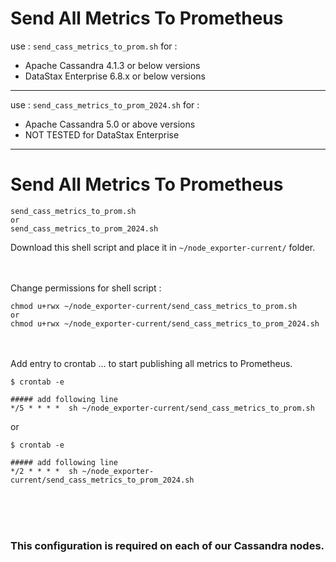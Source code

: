 # Send All Metrics To Prometheus

use : ` send_cass_metrics_to_prom.sh `
for :
- Apache Cassandra 4.1.3 or below versions
- DataStax Enterprise 6.8.x or below versions

---

use : ` send_cass_metrics_to_prom_2024.sh `
for :
- Apache Cassandra 5.0 or above versions
- NOT TESTED for DataStax Enterprise

---

# Send All Metrics To Prometheus

```
send_cass_metrics_to_prom.sh
or
send_cass_metrics_to_prom_2024.sh
```
Download this shell script and place it in ` ~/node_exporter-current/ ` folder. <br><br><br>

Change permissions for shell script :
```
chmod u+rwx ~/node_exporter-current/send_cass_metrics_to_prom.sh
or
chmod u+rwx ~/node_exporter-current/send_cass_metrics_to_prom_2024.sh
```

<br><br>
Add entry to crontab ... to start publishing all metrics to Prometheus.
```
$ crontab -e

##### add following line
*/5 * * * *  sh ~/node_exporter-current/send_cass_metrics_to_prom.sh
```
or
```
$ crontab -e

##### add following line
*/2 * * * *  sh ~/node_exporter-current/send_cass_metrics_to_prom_2024.sh
```

<br><br><br>

### This configuration is required on each of our Cassandra nodes.

<br>

